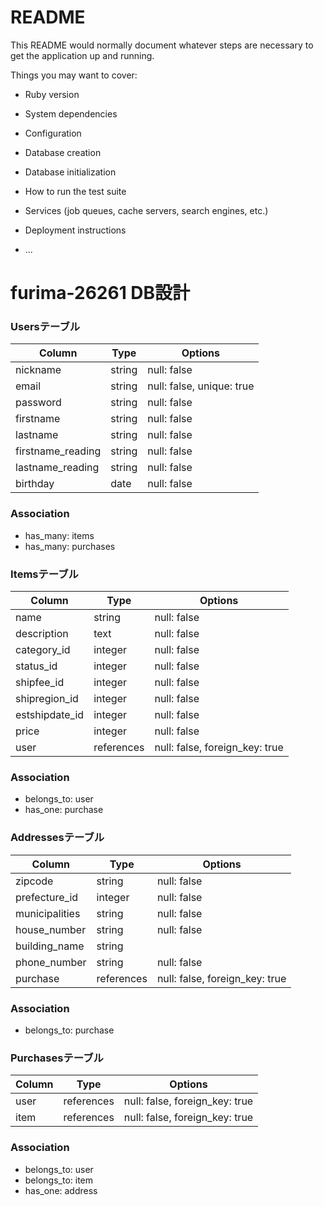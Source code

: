 # README

This README would normally document whatever steps are necessary to get the
application up and running.

Things you may want to cover:

* Ruby version

* System dependencies

* Configuration

* Database creation

* Database initialization

* How to run the test suite

* Services (job queues, cache servers, search engines, etc.)

* Deployment instructions

* ...

# furima-26261 DB設計

### Usersテーブル
|Column|Type|Options|
|------|----|-------|
|nickname|string|null: false|
|email|string|null: false, unique: true|
|password|string|null: false|
|firstname|string|null: false|
|lastname|string|null: false|
|firstname_reading|string|null: false|
|lastname_reading|string|null: false|
|birthday|date|null: false|
### Association
- has_many: items
- has_many: purchases

### Itemsテーブル
|Column|Type|Options|
|------|----|-------|
|name|string|null: false|
|description|text|null: false|
|category_id|integer|null: false|
|status_id|integer|null: false|
|shipfee_id|integer|null: false|
|shipregion_id|integer|null: false|
|estshipdate_id|integer|null: false|
|price|integer|null: false|
|user|references|null: false, foreign_key: true|
### Association
- belongs_to: user
- has_one: purchase

### Addressesテーブル
|Column|Type|Options|
|------|----|-------|
|zipcode|string|null: false|
|prefecture_id|integer|null: false|
|municipalities|string|null: false|
|house_number|string|null: false|
|building_name|string||
|phone_number|string|null: false|
|purchase|references|null: false, foreign_key: true|
### Association
- belongs_to: purchase

### Purchasesテーブル
|Column|Type|Options|
|------|----|-------|
|user|references|null: false, foreign_key: true|
|item|references|null: false, foreign_key: true|
### Association
- belongs_to: user
- belongs_to: item
- has_one: address